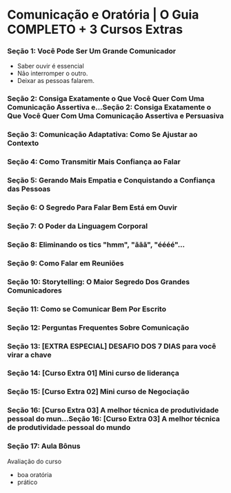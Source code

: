 # Comunicação e Oratória | O Guia COMPLETO + 3 Cursos Extras


### Seção 1: Você Pode Ser Um Grande Comunicador
+ Saber ouvir é essencial
+ Não interromper o outro.
+ Deixar as pessoas falarem.

### Seção 2: Consiga Exatamente o Que Você Quer Com Uma Comunicação Assertiva e…Seção 2: Consiga Exatamente o Que Você Quer Com Uma Comunicação Assertiva e Persuasiva

### Seção 3: Comunicação Adaptativa: Como Se Ajustar ao Contexto

### Seção 4: Como Transmitir Mais Confiança ao Falar

### Seção 5: Gerando Mais Empatia e Conquistando a Confiança das Pessoas

### Seção 6: O Segredo Para Falar Bem Está em Ouvir

### Seção 7: O Poder da Linguagem Corporal

### Seção 8: Eliminando os tics "hmm", "ããã", "éééé"...

### Seção 9: Como Falar em Reuniões

### Seção 10: Storytelling: O Maior Segredo Dos Grandes Comunicadores

### Seção 11: Como se Comunicar Bem Por Escrito

### Seção 12: Perguntas Frequentes Sobre Comunicação

### Seção 13: [EXTRA ESPECIAL] DESAFIO DOS 7 DIAS para você virar a chave

### Seção 14: [Curso Extra 01] Mini curso de liderança

### Seção 15: [Curso Extra 02] Mini curso de Negociação

### Seção 16: [Curso Extra 03] A melhor técnica de produtividade pessoal do mun…Seção 16: [Curso Extra 03] A melhor técnica de produtividade pessoal do mundo

### Seção 17: Aula Bônus

Avaliação do curso
+ boa oratória
+ prático
